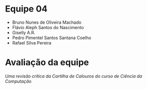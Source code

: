 # Equipe 04
* Bruno Nunes de Oliveira Machado
* Flávio Aleph Santos do Nascimento
* Giselly A.R.
* Pedro Pimentel Santos Santana Coelho
* Rafael Silva Pereira

# Avaliação da equipe
###### Uma revisão crítica da Cartilha de Calouros do curso de Ciência da Computação
